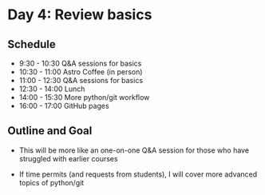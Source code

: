 # Day 4: Review basics

## Schedule

* 9:30 - 10:30 Q&A sessions for basics
* 10:30 - 11:00 Astro Coffee (in person)
* 11:00 - 12:30 Q&A sessions for basics
* 12:30 - 14:00 Lunch
* 14:00 - 15:30 More python/git workflow
* 16:00 - 17:00 GitHub pages

## Outline and Goal

* This will be more like an one-on-one Q&A session for those who have struggled with earlier courses

* If time permits (and requests from students), I will cover more advanced topics of python/git
